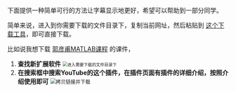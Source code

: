 下面提供一种简单可行的方法让字幕显示地更好，希望可以帮助到一部分同学。
<br>

简单来说，进入到你需要下载的文件目录下，复制当前网址，然后粘贴到 [这个下载工具](http://zhoudaxiaa.gitee.io/downgit/#/home)，即可直接下载。

比如说我想下载 [郭彦甫MATLAB课程](./MATLAB-Base-YanfuKuo/) 的课件，

1. **查找新扩展软件**
   <img src="./images/find_file.png" alt="进入需要下载的文件目录下" style="zoom: 67%;" />
2. **在搜索框中搜索YouTube的这个插件，在插件页面有插件的详细介绍，按照介绍使用即可**
   <img src="./images/copyURL_download.png" alt="拷贝链接并下载" style="zoom: 80%;" />
